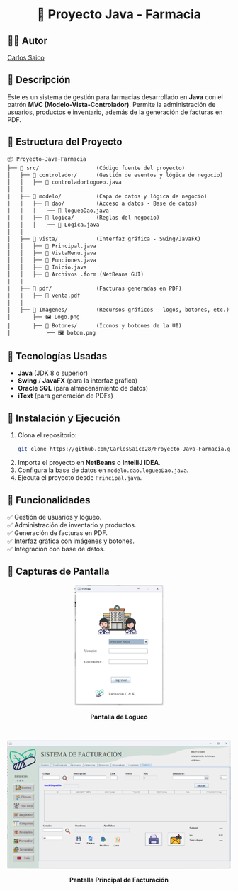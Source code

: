 <h1 align="center">📌 Proyecto Java - Farmacia</h1>

## 👨‍💻 Autor
[Carlos Saico](https://github.com/CarlosSaico28)

## 🏥 Descripción
Este es un sistema de gestión para farmacias desarrollado en **Java** con el patrón **MVC (Modelo-Vista-Controlador)**. Permite la administración de usuarios, productos e inventario, además de la generación de facturas en PDF.

## 📂 Estructura del Proyecto
```
📦 Proyecto-Java-Farmacia
├── 📂 src/                  (Código fuente del proyecto)
│   ├── 📂 controlador/      (Gestión de eventos y lógica de negocio)
│   │   ├── 📄 controladorLogueo.java
│   │
│   ├── 📂 modelo/           (Capa de datos y lógica de negocio)
│   │   ├── 📂 dao/          (Acceso a datos - Base de datos)
│   │   │   ├── 📄 logueoDao.java
│   │   ├── 📂 logica/       (Reglas del negocio)
│   │   │   ├── 📄 Logica.java
│   │
│   ├── 📂 vista/            (Interfaz gráfica - Swing/JavaFX)
│   │   ├── 📄 Principal.java
│   │   ├── 📄 VistaMenu.java
│   │   ├── 📄 Funciones.java
│   │   ├── 📄 Inicio.java
│   │   ├── 📄 Archivos .form (NetBeans GUI)
│   │
│   ├── 📂 pdf/              (Facturas generadas en PDF)
│   │   ├── 📄 venta.pdf
│   │
│   ├── 📂 Imagenes/         (Recursos gráficos - logos, botones, etc.)
│       ├── 🖼️ Logo.png
│       ├── 📂 Botones/      (Íconos y botones de la UI)
│           ├── 🖼️ boton.png
```
## 🔧 Tecnologías Usadas
- **Java** (JDK 8 o superior)
- **Swing** / **JavaFX** (para la interfaz gráfica)
- **Oracle SQL** (para almacenamiento de datos)
- **iText** (para generación de PDFs)
## 🚀 Instalación y Ejecución
1. Clona el repositorio:
   ```sh
   git clone https://github.com/CarlosSaico28/Proyecto-Java-Farmacia.git
   ```
2. Importa el proyecto en **NetBeans** o **IntelliJ IDEA**.
3. Configura la base de datos en `modelo.dao.logueoDao.java`.
4. Ejecuta el proyecto desde `Principal.java`.

## 📜 Funcionalidades
✅ Gestión de usuarios y logueo.  
✅ Administración de inventario y productos.  
✅ Generación de facturas en PDF.  
✅ Interfaz gráfica con imágenes y botones.  
✅ Integración con base de datos.

## 📸 Capturas de Pantalla
<p align="center">
  <img src="https://github.com/CarlosSaico28/imagesBraTS/blob/152bce1ce70e056db132f9e95f8e7ebaff8f91e2/Proyecto-Java-Farmacia/LogueoFarmacia.png" width="200">
</p>
<p align="center"><b>Pantalla de Logueo</b></p>
<br>
<p align="center">
  <img src="https://github.com/CarlosSaico28/imagesBraTS/blob/a8a53f978aaed9984876f735975d14e30874a222/Proyecto-Java-Farmacia/Factura.png" width="700">
</p>
<p align="center"><b>Pantalla Principal de Facturación</b></p>










